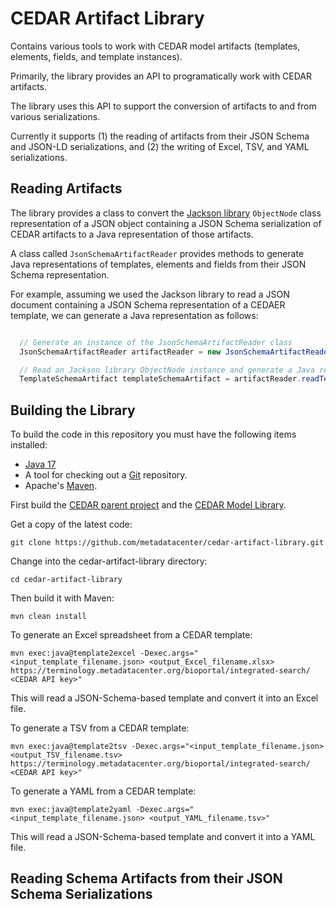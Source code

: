 CEDAR Artifact Library
======================

Contains various tools to work with CEDAR model artifacts (templates, elements, fields, and template instances).

Primarily, the library provides an API to programatically work with CEDAR artifacts.

The library uses this API to support the conversion of artifacts to and from various serializations.

Currently it supports (1) the reading of artifacts from their JSON Schema and JSON-LD serializations, and (2) the writing of Excel, TSV, and YAML serializations.

## Reading Artifacts

The library provides a class to convert the [Jackson library](https://github.com/FasterXML/jackson) `ObjectNode` class representation of a JSON object containing a JSON Schema serialization of CEDAR artifacts to a Java representation of those artifacts. 

A class called `JsonSchemaArtifactReader` provides methods to generate Java representations of templates, elements and fields from their JSON Schema representation.

For example, assuming we used the Jackson library to read a JSON document containing a JSON Schema representation of a CEDAER template, we can generate a Java representation as follows:

```java

  // Generate an instance of the JsonSchemaArtifactReader class
  JsonSchemaArtifactReader artifactReader = new JsonSchemaArtifactReader();

  // Read an Jackson library ObjectNode instance and generate a Java representation of it
  TemplateSchemaArtifact templateSchemaArtifact = artifactReader.readTemplateSchemaArtifact(objectNode);
```

## Building the Library

To build the code in this repository you must have the following items installed:

+ [Java 17](http://www.oracle.com/technetwork/java/javase/downloads/index.html)
+ A tool for checking out a [Git](http://git-scm.com/) repository.
+ Apache's [Maven](http://maven.apache.org/index.html).

First build the [CEDAR parent project](https://github.com/metadatacenter/cedar-parent) and the [CEDAR Model Library](https://github.com/metadatacenter/cedar-model-library).

Get a copy of the latest code:

    git clone https://github.com/metadatacenter/cedar-artifact-library.git

Change into the cedar-artifact-library directory:

    cd cedar-artifact-library 

Then build it with Maven:

    mvn clean install

To generate an Excel spreadsheet from a CEDAR template:

    mvn exec:java@template2excel -Dexec.args="<input_template_filename.json> <output_Excel_filename.xlsx> https://terminology.metadatacenter.org/bioportal/integrated-search/ <CEDAR API key>"

This will read a JSON-Schema-based template and convert it into an Excel file.

To generate a TSV from a CEDAR template:

    mvn exec:java@template2tsv -Dexec.args="<input_template_filename.json> <output_TSV_filename.tsv> https://terminology.metadatacenter.org/bioportal/integrated-search/ <CEDAR API key>"

To generate a YAML from a CEDAR template:

    mvn exec:java@template2yaml -Dexec.args="<input_template_filename.json> <output_YAML_filename.tsv>"

This will read a JSON-Schema-based template and convert it into a YAML file.

## Reading Schema Artifacts from their JSON Schema Serializations

